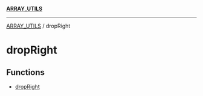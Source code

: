 [**ARRAY_UTILS**](../README.md)

***

[ARRAY_UTILS](../README.md) / dropRight

# dropRight

## Functions

- [dropRight](functions/dropRight.md)
